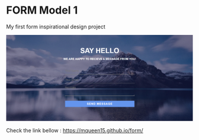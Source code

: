 # FORM Model 1
My first form inspirational design project

![N|Solid](https://github.com/Mqueen15/HTML-and-CSS-projects/blob/master/Contact%20Form/Model%20Form%201/form.png?raw=true)

Check the link bellow :
https://mqueen15.github.io/form/

